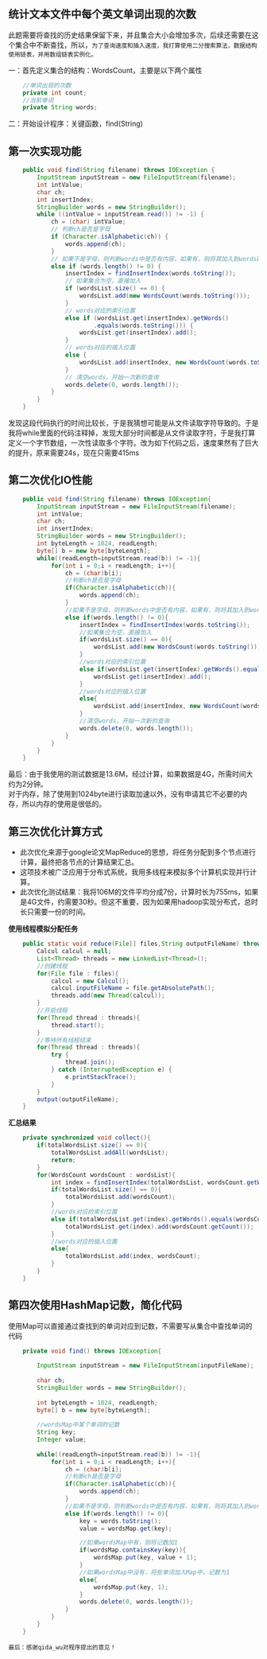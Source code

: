 ## 统计文本文件中每个英文单词出现的次数


此题需要将查找的历史结果保留下来，并且集合大小会增加多次，后续还需要在这个集合中不断查找，所以，``为了查询速度和插入速度，我打算使用二分搜索算法，数据结构使用链表，并用数组链表实例化。``


一：首先定义集合的结构：WordsCount，主要是以下两个属性<br>
```java
    //单词出现的次数
    private int count;
    //当前单词
    private String words;
```


二：开始设计程序：关键函数，find(String)<br>
## 第一次实现功能
```java
	public void find(String filename) throws IOException {
		InputStream inputStream = new FileInputStream(filename);
		int intValue;
		char ch;
		int insertIndex;
		StringBuilder words = new StringBuilder();
		while ((intValue = inputStream.read()) != -1) {
			ch = (char) intValue;
			// 判断ch是否是字母
			if (Character.isAlphabetic(ch)) {
				words.append(ch);
			}
			// 如果不是字母，则判断words中是否有内容，如果有，则将其加入到wordsList中
			else if (words.length() != 0) {
				insertIndex = findInsertIndex(words.toString());
				// 如果集合为空，直接加入
				if (wordsList.size() == 0) {
					wordsList.add(new WordsCount(words.toString()));
				}
				// words对应的索引位置
				else if (wordsList.get(insertIndex).getWords()
						.equals(words.toString())) {
					wordsList.get(insertIndex).add();
				}
				// words对应的插入位置
				else {
					wordsList.add(insertIndex, new WordsCount(words.toString()));
				}
				// 清空words，开始一次新的查询
				words.delete(0, words.length());
			}
		}
	}
```
发现这段代码执行的时间比较长，于是我猜想可能是从文件读取字符导致的。于是我将while里面的代码注释掉，发现大部分时间都是从文件读取字符，于是我打算定义一个字节数组，一次性读取多个字符。改为如下代码之后，速度果然有了巨大的提升，原来需要24s，现在只需要415ms
## 第二次优化IO性能
```java
	public void find(String filename) throws IOException{
		InputStream inputStream = new FileInputStream(filename);
		int intValue;
		char ch;
		int insertIndex;
		StringBuilder words = new StringBuilder();
		int byteLength = 1024, readLength;
		byte[] b = new byte[byteLength];
		while((readLength=inputStream.read(b)) != -1){
			for(int i = 0;i < readLength; i++){
				ch = (char)b[i];
				//判断ch是否是字母
				if(Character.isAlphabetic(ch)){
					words.append(ch);
				}
				//如果不是字母，则判断words中是否有内容，如果有，则将其加入到wordsList中
				else if(words.length() != 0){
					insertIndex = findInsertIndex(words.toString());
					//如果集合为空，直接加入
					if(wordsList.size() == 0){
						wordsList.add(new WordsCount(words.toString()));
					}
					//words对应的索引位置
					else if(wordsList.get(insertIndex).getWords().equals(words.toString())){
						wordsList.get(insertIndex).add();
					}
					//words对应的插入位置
					else{
						wordsList.add(insertIndex, new WordsCount(words.toString()));
					}
					//清空words，开始一次新的查询
					words.delete(0, words.length());
				}
			}
		}
	}
```
最后：由于我使用的测试数据是13.6M，经过计算，如果数据是4G，所需时间大约为2分钟。<br>
对于内存，除了使用到1024byte进行读取加速以外，没有申请其它不必要的内存，所以内存的使用是很低的。

## 第三次优化计算方式
- 此次优化来源于google论文MapReduce的思想，将任务分配到多个节点进行计算，最终把各节点的计算结果汇总。
- 这项技术被广泛应用于分布式系统，我用多线程来模拟多个计算机实现并行计算。
- 此次优化测试结果：我将106M的文件平均分成7份，计算时长为755ms，如果是4G文件，约需要30秒。但这不重要，因为如果用hadoop实现分布式，总时长只需要一份的时间。

**使用线程模拟分配任务**
```java
	public static void reduce(File[] files,String outputFileName) throws IOException{
		Calcul calcul = null;
		List<Thread> threads = new LinkedList<Thread>();
		//创建线程
		for(File file : files){
			calcul = new Calcul();
			calcul.inputFileName = file.getAbsolutePath();
			threads.add(new Thread(calcul));
		}
		//开启线程
		for(Thread thread : threads){
			thread.start();
		}
		//等待所有线程结束
		for(Thread thread : threads){
			try {
				thread.join();
			} catch (InterruptedException e) {
				e.printStackTrace();
			}
		}
		output(outputFileName);
	}
```

**汇总结果**

```java
	private synchronized void collect(){
		if(totalWordsList.size() == 0){
			totalWordsList.addAll(wordsList);
			return;
		}
		for(WordsCount wordsCount : wordsList){
			int index = findInsertIndex(totalWordsList, wordsCount.getWords());
			if(totalWordsList.size() == 0){
				totalWordsList.add(wordsCount);
			}
			//words对应的索引位置
			else if(totalWordsList.get(index).getWords().equals(wordsCount.getWords())){
				totalWordsList.get(index).add(wordsCount.getCount());
			}
			//words对应的插入位置
			else{
				totalWordsList.add(index, wordsCount);
			}
		}
	}
```
## 第四次使用HashMap记数，简化代码<br>
使用Map可以直接通过查找到的单词对应到记数，不需要写从集合中查找单词的代码
```java
	private void find() throws IOException{
		
		InputStream inputStream = new FileInputStream(inputFileName);
		
		char ch;
		StringBuilder words = new StringBuilder();
		
		int byteLength = 1024, readLength;
		byte[] b = new byte[byteLength];
		
		//wordsMap中某个单词的记数
		String key;
		Integer value;
		
		while((readLength=inputStream.read(b)) != -1){
			for(int i = 0;i < readLength; i++){
				ch = (char)b[i];
				//判断ch是否是字母
				if(Character.isAlphabetic(ch)){
					words.append(ch);
				}
				//如果不是字母，则判断words中是否有内容，如果有，则将其加入到wordsList中
				else if(words.length() != 0){
					key = words.toString();
					value = wordsMap.get(key);

					//如果wordsMap中有，则将记数加1
					if(wordsMap.containsKey(key)){
						wordsMap.put(key, value + 1);
					}
					//如果wordsMap中没有，将些单词加入Map中，记数为1
					else{
						wordsMap.put(key, 1);
					}
					words.delete(0, words.length());
				}
			}
		}
	}
```



    最后：感谢qida_wu对程序提出的意见！
